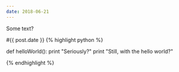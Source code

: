 ```yaml
---
date: 2018-06-21
---
```

Some text?

#{{ post.date }}
{% highlight python %}

def helloWorld():
    print "Seriously?"
    print "Still, with the hello world?"

{% endhighlight %}
